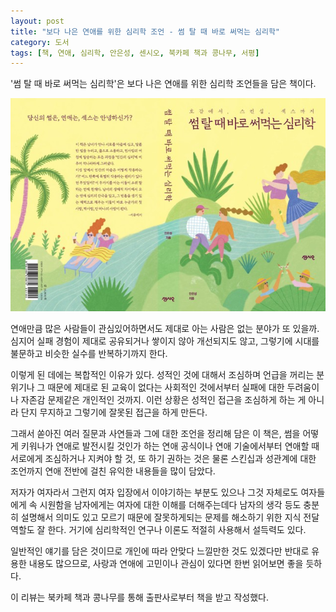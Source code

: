 ```yaml
---
layout: post
title: "보다 나은 연애를 위한 심리학 조언 - 썸 탈 때 바로 써먹는 심리학"
category: 도서
tags: [책, 연애, 심리학, 안은성, 센시오, 북카페 책과 콩나무, 서평]
---
```


'썸 탈 때 바로 써먹는 심리학'은
보다 나은 연애를 위한 심리학 조언들을 담은 책이다.

![표지](/images/book/psychology-for-dates-book-w640.jpg)

연애만큼 많은 사람들이 관심있어하면서도
제대로 아는 사람은 없는 분야가 또 있을까.
심지어 실패 경험이 제대로 공유되거나 쌓이지 않아 개선되지도 않고,
그렇기에 시대를 불문하고 비슷한 실수를 반복하기까지 한다.

이렇게 된 데에는 복합적인 이유가 있다.
성적인 것에 대해서 조심하며 언급을 꺼리는 분위기나
그 때문에 제대로 된 교육이 없다는 사회적인 것에서부터
실패에 대한 두려움이나 자존감 문제같은 개인적인 것까지.
이런 상황은 성적인 접근을 조심하게 하는 게 아니라
단지 무지하고 그렇기에 잘못된 접근을 하게 만든다.

그래서 쏟아진 여러 질문과 사연들과 그에 대한 조언을 정리해 담은 이 책은,
썸을 어떻게 키워나가 연애로 발전시킬 것인가 하는 연애 공식이나 연애 기술에서부터
연애할 때 서로에게 조심하거나 지켜야 할 것, 또 하기 권하는 것은 물론
스킨십과 성관계에 대한 조언까지 연애 전반에 걸친 유익한 내용들을 많이 담았다.

저자가 여자라서 그런지 여자 입장에서 이야기하는 부분도 있으나
그것 자체로도 여자들에게 속 시원함을 남자에게는 여자에 대한 이해를 더해주는데다
남자의 생각 등도 충분히 설명해서
의미도 있고 모르기 때문에 잘못하게되는 문제를 해소하기 위한 지식 전달 역할도 잘 한다.
거기에 심리학적인 연구나 이론도 적절히 사용해서 설득력도 있다.

일반적인 얘기를 담은 것이므로 개인에 따라 안맞다 느낄만한 것도 있겠다만 반대로 유용한 내용도 많으므로,
사랑과 연애에 고민이나 관심이 있다면 한번 읽어보면 좋을 듯하다.



<div class="im im-info">
이 리뷰는 북카페 책과 콩나무를 통해 출판사로부터 책을 받고 작성했다.
</div>

